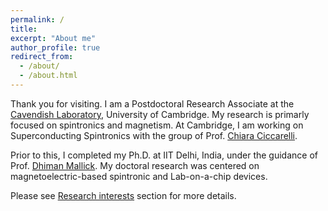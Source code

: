 ```yaml
---
permalink: /
title: 
excerpt: "About me"
author_profile: true
redirect_from: 
  - /about/
  - /about.html
---
```


Thank you for visiting. I am a Postdoctoral Research Associate at the [Cavendish Laboratory](https://www.phy.cam.ac.uk/), University of Cambridge. My research is primarly focused on spintronics and magnetism. At Cambridge, I am working on Superconducting Spintronics with the group of Prof. [Chiara Ciccarelli](https://www.ciccarelli.phy.cam.ac.uk/). 

Prior to this, I completed my Ph.D. at IIT Delhi, India, under the guidance of Prof. [Dhiman Mallick](https://sites.google.com/site/dhimanmallick). My doctoral research was centered on magnetoelectric-based spintronic and Lab-on-a-chip devices.
  
Please see [Research interests](https://pathakpankaj7.github.io/portfolio/) section for more details.
 


